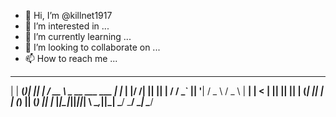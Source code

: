 - 👋 Hi, I’m @killnet1917
- 👀 I’m interested in ...
- 🌱 I’m currently learning ...
- 💞️ I’m looking to collaborate on ...
- 📫 How to reach me ...

 _     _  _  _    ____                       _   
| | __(_)| || |  / __ \  _ __   ___    ___  | |_ 
| |/ /| || || | / / _` || '__| / _ \  / _ \ | __|
|   < | || || || | (_| || |   | (_) || (_) || |_ 
|_|\_\|_||_||_| \ \__,_||_|    \___/  \___/  \__|
                 \____/                          

<!---
killnet1917/killnet1917 is a ✨ special ✨ repository because its `README.md` (this file) appears on your GitHub profile.
You can click the Preview link to take a look at your changes.
--->
